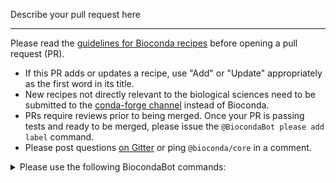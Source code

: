 Describe your pull request here

----

Please read the [guidelines for Bioconda recipes](https://bioconda.github.io/contributor/guidelines.html) before opening a pull request (PR).

* If this PR adds or updates a recipe, use "Add" or "Update" appropriately as the first word in its title.
* New recipes not directly relevant to the biological sciences need to be submitted to the [conda-forge channel](https://conda-forge.org/docs/) instead of Bioconda.
* PRs require reviews prior to being merged. Once your PR is passing tests and ready to be merged, please issue the `@BiocondaBot please add label` command.
* Please post questions [on Gitter](https://gitter.im/bioconda/Lobby) or ping `@bioconda/core` in a comment.

<details>
  <summary>Please use the following BiocondaBot commands:</summary>

Everyone has access to the following BiocondaBot commands, which can be given in a comment:

|     |     |
| --- | --- |
| `@BiocondaBot please update` | Merge the master branch into a PR. |
| `@BiocondaBot please add label` | Add the `please review & merge` label. |
| `@BiocondaBot please fetch artifacts` | Post links to CI-built packages/containers. <br />You can use this to test packages locally. |

Comments from non-members that include `@bioconda/<team>` will be automatically reposted to notify the addressed team.

For members of the Bioconda project, the following command is also available:

|     |     |
| --- | --- |
| `@BiocondaBot please merge` | Upload built packages/containers and merge a PR. <br />Someone must approve a PR first! <br />This reduces CI build time by reusing built artifacts. |

</details>
